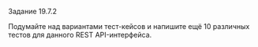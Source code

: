 Задание 19.7.2

Подумайте над вариантами тест-кейсов и напишите ещё 10 различных тестов для данного REST API-интерфейса.
